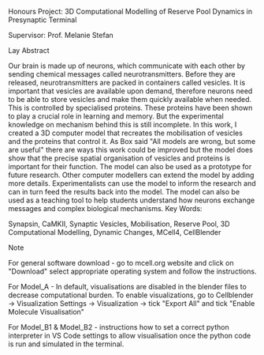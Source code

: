 Honours Project: 3D Computational Modelling of Reserve Pool Dynamics in Presynaptic Terminal 

Supervisor: Prof. Melanie Stefan 

Lay Abstract

Our brain is made up of neurons, which communicate with each other by sending chemical messages called neurotransmitters. Before they are released, neurotransmitters are packed in containers called vesicles. It is important that vesicles are available upon demand, therefore neurons need to be able to store vesicles and make them quickly available when needed. This is controlled by specialised proteins. These proteins have been shown to play a crucial role in learning and memory.  But the experimental knowledge on mechanism behind this is still incomplete. In this work, I created a 3D computer model that recreates the mobilisation of vesicles and the proteins that control it. As Box said "All models are wrong, but some are useful" there are ways this work could be improved but the model does show that the precise spatial organisation of vesicles and proteins is important for their function. The model can also be used as a prototype for future research. Other computer modellers can extend the model by adding more details. Experimentalists can use the model to inform the research and can in turn feed the results back into the model. The model can also be used as a teaching tool to help students understand how neurons exchange messages and complex biological mechanisms.
Key Words:

Synapsin, CaMKII, Synaptic Vesicles, Mobilisation, Reserve Pool, 3D Computational Modelling, Dynamic Changes, MCell4, CellBlender 

Note

For general software download - go to mcell.org website and click on "Download" select appropriate operating system and follow the instructions. 

For Model_A - In default, visualisations are disabled in the blender files to decrease computational burden. To enable visualizations, go to Cellblender -> Visualization Settings -> Visualization -> tick "Export All" and tick "Enable Molecule Visualisation"

For Model_B1 & Model_B2 - instructions how to set a correct python interpreter in VS Code settings to allow visualisation once the python code is run and simulated in the terminal. 
